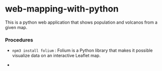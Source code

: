 # web-mapping-with-python

This is a python web application that shows population and volcanos from a given map.

### Procedures

- `npm3 install folium` : Folium is a Python library that makes it possible visualize data on an interactive Leaflet map.

-
